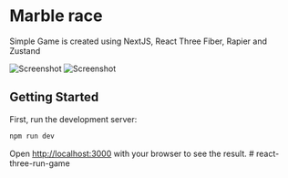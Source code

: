 # Marble race

Simple Game is created using NextJS, React Three Fiber, Rapier and Zustand

![Screenshot](./assets/screen-1.png)
![Screenshot](./assets/screen-2.png)

## Getting Started

First, run the development server:

```bash
npm run dev
```

Open [http://localhost:3000](http://localhost:3000) with your browser to see the result.
#   r e a c t - t h r e e - r u n - g a m e  
 